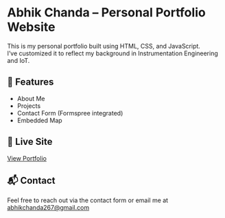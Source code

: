 # Abhik Chanda – Personal Portfolio Website

This is my personal portfolio built using HTML, CSS, and JavaScript.  
I’ve customized it to reflect my background in Instrumentation Engineering and IoT.

## 🚀 Features
- About Me
- Projects
- Contact Form (Formspree integrated)
- Embedded Map

## 🔗 Live Site
[View Portfolio](https://abhik-09.github.io/abhik-portfolio/)

## 📬 Contact
Feel free to reach out via the contact form or email me at abhikchanda267@gmail.com
